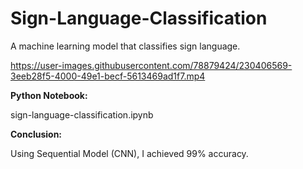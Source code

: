 # Sign-Language-Classification
A machine learning model that classifies sign language.


https://user-images.githubusercontent.com/78879424/230406569-3eeb28f5-4000-49e1-becf-5613469ad1f7.mp4






**Python Notebook:** 


sign-language-classification.ipynb


**Conclusion:**


Using Sequential Model (CNN), I achieved 99% accuracy.
